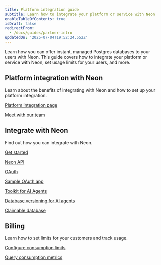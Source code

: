 ```yaml
---
title: Platform integration guide
subtitle: Learn how to integrate your platform or service with Neon
enableTableOfContents: true
isDraft: false
redirectFrom:
  - /docs/guides/partner-intro
updatedOn: '2025-07-04T19:52:24.552Z'
---
```


Learn how you can offer instant, managed Postgres databases to your users with Neon. This guide covers how to integrate your platform or service with Neon, set usage limits for your users, and more.

<CTA title="Explore our platform integration success stories" description="Discover how platforms like <a href='/blog/neon-postgres-on-vercel'>Vercel</a>, <a href='https://www.linkedin.com/posts/nikitashamgunov_heres-the-story-on-how-we-accidentally-created-activity-7242909460304699393-6mr2/'>Replit</a>, <a href='/blog/how-retool-uses-retool-and-the-neon-api-to-manage-300k-postgres-databases'>Retool</a>, and <a href='https://www.koyeb.com/blog/serverless-postgres-public-preview'>Koyeb</a> have integrated Neon into their platforms." isIntro></CTA>

## Platform integration with Neon

Learn about the benefits of integrating with Neon and how to set up your platform integration.

<DetailIconCards>

<a href="/platforms" description="Read about the benefits of integrating with Neon" icon="handshake">Platform integration page</a>

<a href="/contact-sales" description="Request a meeting with our team to learn more" icon="todo">Meet with our team</a>

</DetailIconCards>

## Integrate with Neon

Find out how you can integrate with Neon.

<DetailIconCards>

<a href="/docs/guides/platform-integration-get-started" description="Learn the essentials for integrating with Neon" icon="import">Get started</a>

<a href="/docs/reference/api-reference" description="Integrate using the Neon API" icon="transactions">Neon API</a>

<a href="/docs/guides/oauth-integration" description="Integrate with Neon using OAuth" icon="check">OAuth</a>

<a href="https://github.com/neondatabase/neon-branches-visualizer" description="Check out a sample OAuth application" icon="lock-landscape">Sample OAuth app</a>

<a href="https://github.com/neondatabase/toolkit" description="Spin up a Postgres database in seconds" icon="openai">Toolkit for AI Agents</a>

<a href="/docs/ai/ai-database-versioning" description="Implement database versioning for AI agents and codegen platforms with Neon's snapshot APIs" icon="openai">Database versioning for AI agents</a>

<a href="/docs/workflows/claimable-database-integration" description="Manage Neon projects for users with the database claim API" icon="transactions">Claimable database</a>

</DetailIconCards>

## Billing

Learn how to set limits for your customers and track usage.

<DetailIconCards>

<a href="/docs/guides/consumption-limits" description="Use the Neon API to set consumption limits for your customers" icon="cheque">Configure consumption limits</a>

<a href="/docs/guides/consumption-metrics" description="Track usage with Neon's consumption metrics APIs" icon="queries">Query consumption metrics</a>

</DetailIconCards>
